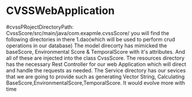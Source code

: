 # CVSSWebApplication
#cvssPRojectDirectoryPath: CvssScore/src/main/java/com.exapmle.cvssScore/
you will find the following directories in there 1.dao(which will be used to perform crud operations in our database)
The model direcorty has mimicked the baseScore, Environmental Score & TemporalScore with it's attributes. And all of these are injected into the class CvssScore.
The resources directory has the necessary Rest Controller for our web Application which will direct and handle the requests as needed.
The Service directory has our sevices that we are going to provide such as generating Vector String, Calculating BaseScore,EnvironmentalScore,TemporalScore.
It would evolve more with time

